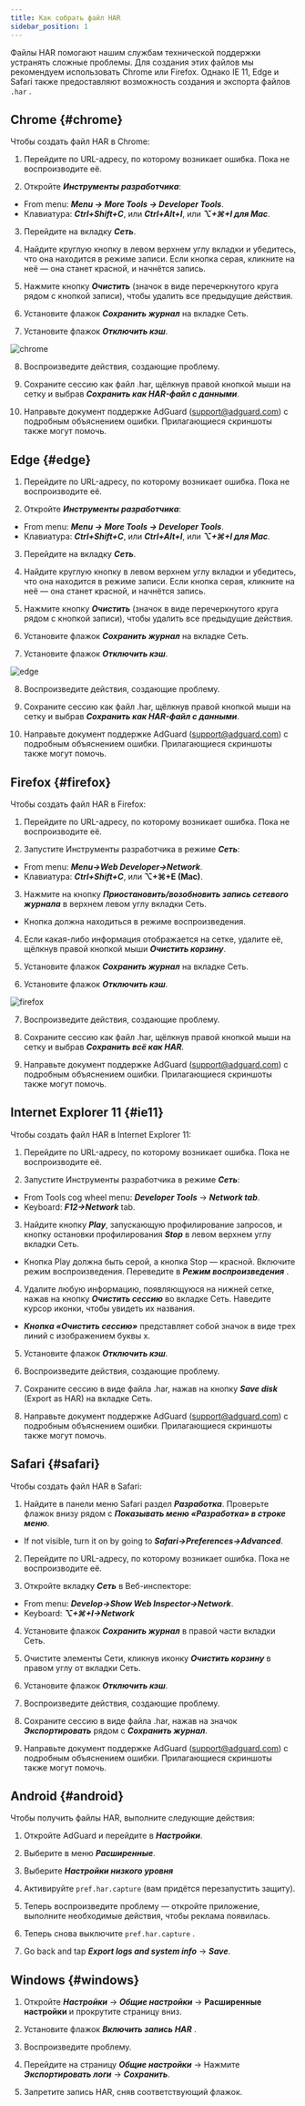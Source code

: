 ```yaml
---
title: Как собрать файл HAR
sidebar_position: 1
---
```


Файлы HAR помогают нашим службам технической поддержки устранять сложные проблемы. Для создания этих файлов мы рекомендуем использовать Chrome или Firefox. Однако IE 11, Edge и Safari также предоставляют возможность создания и экспорта файлов `.har` .

## Chrome {#chrome}

Чтобы создать файл HAR в Chrome:

1. Перейдите по URL-адресу, по которому возникает ошибка. Пока не воспроизводите её.

2. Откройте ***Инструменты разработчика***:

- From menu: ***Menu → More Tools → Developer Tools***.
- Клавиатура: ***Ctrl+Shift+C***, или ***Ctrl+Alt+I***, или ***⌥+⌘+I для Mac***.

3. Перейдите на вкладку ***Сеть***.

4. Найдите круглую кнопку в левом верхнем углу вкладки и убедитесь, что она находится в режиме записи. Если кнопка серая, кликните на неё — она станет красной, и начнётся запись.

5. Нажмите кнопку ***Очистить*** (значок в виде перечеркнутого круга рядом с кнопкой записи), чтобы удалить все предыдущие действия.

6. Установите флажок ***Сохранить журнал*** на вкладке Сеть.

7. Установите флажок ***Отключить кэш***.

![chrome](https://cdn.adtidy.org/content/Kb/ad_blocker/guides/chrome.png)

8. Воспроизведите действия, создающие проблему.

9. Сохраните сессию как файл .har, щёлкнув правой кнопкой мыши на сетку и выбрав ***Сохранить как HAR-файл с данными***.

10. Направьте документ поддержке AdGuard (support@adguard.com) с подробным объяснением ошибки. Прилагающиеся скриншоты также могут помочь.

## Edge {#edge}

1. Перейдите по URL-адресу, по которому возникает ошибка. Пока не воспроизводите её.

2. Откройте ***Инструменты разработчика***:

- From menu: ***Menu → More Tools → Developer Tools***.
- Клавиатура: ***Ctrl+Shift+C***, или ***Ctrl+Alt+I***, или ***⌥+⌘+I для Mac***.

3. Перейдите на вкладку ***Сеть***.

4. Найдите круглую кнопку в левом верхнем углу вкладки и убедитесь, что она находится в режиме записи. Если кнопка серая, кликните на неё — она станет красной, и начнётся запись.

5. Нажмите кнопку ***Очистить*** (значок в виде перечеркнутого круга рядом с кнопкой записи), чтобы удалить все предыдущие действия.

6. Установите флажок ***Сохранить журнал*** на вкладке Сеть.

7. Установите флажок ***Отключить кэш***.

![edge](https://cdn.adtidy.org/content/Kb/ad_blocker/guides/edge.png)

8. Воспроизведите действия, создающие проблему.

9. Сохраните сессию как файл .har, щёлкнув правой кнопкой мыши на сетку и выбрав ***Сохранить как HAR-файл с данными***.

10. Направьте документ поддержке AdGuard (support@adguard.com) с подробным объяснением ошибки. Прилагающиеся скриншоты также могут помочь.

## Firefox {#firefox}

Чтобы создать файл HAR в Firefox:

1. Перейдите по URL-адресу, по которому возникает ошибка. Пока не воспроизводите её.

2. Запустите Инструменты разработчика в режиме ***Сеть***:
- From menu: ***Menu→Web Developer→Network***.
- Клавиатура: ***Ctrl+Shift+C***, или **⌥+⌘+E (Mac)**.

3. Нажмите на кнопку ***Приостановить/возобновить запись сетевого журнала*** в верхнем левом углу вкладки Сеть.
- Кнопка должна находиться в режиме воспроизведения.

4. Если какая-либо информация отображается на сетке, удалите её, щёлкнув правой кнопкой мыши ***Очистить корзину***.

5. Установите флажок ***Сохранить журнал*** на вкладке Сеть.

6. Установите флажок ***Отключить кэш***.

![firefox](https://cdn.adtidy.org/content/Kb/ad_blocker/guides/firefox.png)

7. Воспроизведите действия, создающие проблему.

8. Сохраните сессию как файл .har, щёлкнув правой кнопкой мыши на сетку и выбрав ***Сохранить всё как HAR***.

9. Направьте документ поддержке AdGuard (support@adguard.com) с подробным объяснением ошибки. Прилагающиеся скриншоты также могут помочь.

## Internet Explorer 11 {#ie11}

Чтобы создать файл HAR в Internet Explorer 11:

1. Перейдите по URL-адресу, по которому возникает ошибка. Пока не воспроизводите её.

2. Запустите Инструменты разработчика в режиме ***Сеть***:
- From Tools cog wheel menu: ***Developer Tools*** → ***Network tab***.
- Keyboard: ***F12→Network*** tab.

3. Найдите кнопку ***Play***, запускающую профилирование запросов, и кнопку остановки профилирования ***Stop*** в левом верхнем углу вкладки Сеть.
- Кнопка Play должна быть серой, а кнопка Stop — красной. Включите режим воспроизведения. Переведите в ***Режим воспроизведения*** .

4. Удалите любую информацию, появляющуюся на нижней сетке, нажав на кнопку ***Очистить сессию*** во вкладке Сеть. Наведите курсор иконки, чтобы увидеть их названия.
- ***Кнопка «Очистить сессию»*** представляет собой значок в виде трех линий с изображением буквы x.

5. Установите флажок ***Отключить кэш***.

6. Воспроизведите действия, создающие проблему.

7. Сохраните сессию в виде файла .har, нажав на кнопку ***Save disk*** (Export as HAR) на вкладке Сеть.

8. Направьте документ поддержке AdGuard (support@adguard.com) с подробным объяснением ошибки. Прилагающиеся скриншоты также могут помочь.

## Safari {#safari}

Чтобы создать файл HAR в Safari:

1. Найдите в панели меню Safari раздел ***Разработка***. Проверьте флажок внизу рядом с ***Показывать меню «Разработка» в строке меню***.
- If not visible, turn it on by going to ***Safari→Preferences→Advanced***.

2. Перейдите по URL-адресу, по которому возникает ошибка. Пока не воспроизводите её.

3. Откройте вкладку ***Сеть*** в Веб-инспекторе:
- From menu: ***Develop→Show Web Inspector→Network***.
- Keyboard: ***⌥+⌘+I→Network***

4. Установите флажок ***Сохранить журнал*** в правой части вкладки Сеть.

5. Очистите элементы Сети, кликнув иконку ***Очистить корзину*** в правом углу от вкладки Сеть.

6. Установите флажок ***Отключить кэш***.

7. Воспроизведите действия, создающие проблему.

8. Сохраните сессию в виде файла .har, нажав на значок ***Экспортировать*** рядом с ***Сохранить журнал***.

9. Направьте документ поддержке AdGuard (support@adguard.com) с подробным объяснением ошибки. Прилагающиеся скриншоты также могут помочь.

## Android {#android}

Чтобы получить файлы HAR, выполните следующие действия:

1. Откройте AdGuard и перейдите в ***Настройки***.

2. Выберите в меню ***Расширенные***.

3. Выберите ***Настройки низкого уровня***

4. Активируйте `pref.har.capture` (вам придётся перезапустить защиту).

5. Теперь воспроизведите проблему — откройте приложение, выполните необходимые действия, чтобы реклама появилась.

6. Теперь снова выключите `pref.har.capture` .

7. Go back and tap ***Export logs and system info*** → ***Save***.

## Windows {#windows}

1. Откройте ***Настройки*** → ***Общие настройки*** → **Расширенные настройки** и прокрутите страницу вниз.

2. Установите флажок ***Включить запись HAR*** .

3. Воспроизведите проблему.

4. Перейдите на страницу ***Общие настройки*** → Нажмите ***Экспортировать логи*** → ***Сохранить***.

5. Запретите запись HAR, сняв соответствующий флажок.
